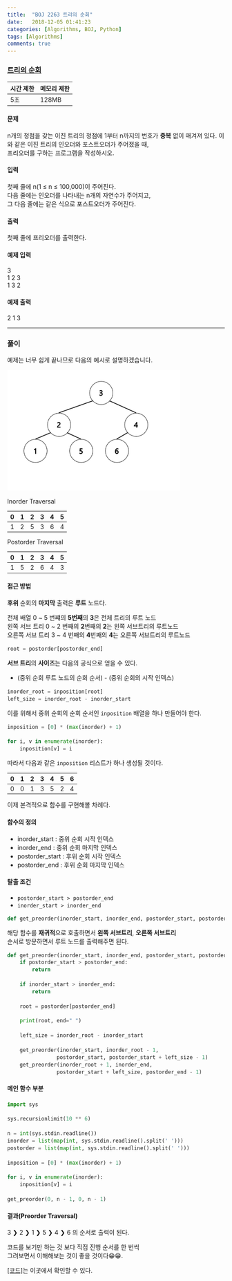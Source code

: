 ```yaml
---
title:  "BOJ 2263 트리의 순회"
date:   2018-12-05 01:41:23
categories: [Algorithms, BOJ, Python]
tags: [Algorithms]
comments: true
---
```


### [트리의 순회](https://www.acmicpc.net/problem/2263)

| 시간 제한 | 메모리 제한 |
| --------- | ----------- |
|    5초    |    128MB    |

#### 문제
n개의 정점을 갖는 이진 트리의 정점에 1부터 n까지의 번호가 **중복** 없이 매겨져 있다.
이와 같은 이진 트리의 인오더와 포스트오더가 주어졌을 때,<br/>
프리오더를 구하는 프로그램을 작성하시오.

#### 입력
첫째 줄에 n(1 ≤ n ≤ 100,000)이 주어진다.<br/>
다음 줄에는 인오더를 나타내는 n개의 자연수가 주어지고,<br/>
그 다음 줄에는 같은 식으로 포스트오더가 주어진다.

#### 출력
첫째 줄에 프리오더를 출력한다.

#### 예제 입력
3<br/>
1 2 3<br/>
1 3 2<br/>

#### 예제 출력
2 1 3

- - -

### 풀이

예제는 너무 쉽게 끝나므로 다음의 예시로 설명하겠습니다.

<img src="/assets/2018-12-05-2263/1.PNG" width="400" height="auto">

Inorder Traversal

| 0   | 1   | 2   | 3   | 4   | 5   |
| --- | --- | --- | --- | --- | --- |
| 1   | 2   | 5   | 3   | 6   | 4   |

Postorder Traversal

| 0   | 1   | 2   | 3   | 4   | 5   |
| --- | --- | --- | --- | --- | --- |
| 1   | 5   | 2   | 6   | 4   | 3   |

#### 접근 방법
**후위** 순회의 **마지막** 출력은 **루트** 노드다.<br/>

전체 배열 0 ~ 5 번쨰의 **5번째**의 **3**은 전체 트리의 루트 노드<br/>
왼쪽 서브 트리 0 ~ 2 번째의 **2**번째의 **2**는 왼쪽 서브트리의 루트노드<br/>
오른쪽 서브 트리 3 ~ 4 번째의 **4**번째의 **4**는 오른쪽 서브트리의 루트노드<br/>

```python
root = postorder[postorder_end]
```

**서브 트리**의 **사이즈**는 다음의 공식으로 얻을 수 있다.
- (중위 순회 루트 노드의 순회 순서) - (중위 순회의 시작 인덱스)

```python
inorder_root = inposition[root]
left_size = inorder_root - inorder_start
```

이를 위해서 중위 순회의 순회 순서인 `inposition` 배열을 하나 만들어야 한다.
```python
inposition = [0] * (max(inorder) + 1)

for i, v in enumerate(inorder):
    inposition[v] = i
```

따라서 다음과 같은 `inposition` 리스트가 하나 생성될 것이다.

| 0   | 1   | 2   | 3   | 4   | 5   | 6   |
| --- | --- | --- | --- | --- | --- | --- |
| 0   | 0   | 1   | 3   | 5   | 2   | 4   |

이제 본격적으로 함수를 구현해볼 차례다.

#### 함수의 정의
- inorder_start : 중위 순회 시작 인덱스
- inorder_end : 중위 순회 마지막 인덱스
- postorder_start : 후위 순회 시작 인덱스
- postorder_end : 후위 순회 마지막 인덱스

#### 탈출 조건
- `postorder_start > postorder_end`
- `inorder_start > inorder_end`

```python
def get_preorder(inorder_start, inorder_end, postorder_start, postorder_end):
```

해당 함수를 **재귀적**으로 호출하면서 **왼쪽 서브트리**, **오른쪽 서브트리**<br/>
순서로 방문하면서 루트 노드를 출력해주면 된다.<br/>

```python
def get_preorder(inorder_start, inorder_end, postorder_start, postorder_end):
    if postorder_start > postorder_end:
        return

    if inorder_start > inorder_end:
        return

    root = postorder[postorder_end]

    print(root, end=" ")

    left_size = inorder_root - inorder_start

    get_preorder(inorder_start, inorder_root - 1,
                postorder_start, postorder_start + left_size - 1)
    get_preorder(inorder_root + 1, inorder_end,
                postorder_start + left_size, postorder_end - 1)
```

#### 메인 함수 부분

```python
import sys

sys.recursionlimit(10 ** 6)

n = int(sys.stdin.readline())
inorder = list(map(int, sys.stdin.readline().split(' ')))
postorder = list(map(int, sys.stdin.readline().split(' ')))

inposition = [0] * (max(inorder) + 1)

for i, v in enumerate(inorder):
    inposition[v] = i

get_preorder(0, n - 1, 0, n - 1)
```

#### 결과(Preorder Traversal)
3 &#10095; 2 &#10095; 1 &#10095; 5 &#10095; 4 &#10095; 6 의 순서로 출력이 된다.

코드를 보기만 하는 것 보다 직접 진행 순서를 한 번씩 <br/>
그려보면서 이해해보는 것이 좋을 것이다&#128513;&#128513;.<br/>

[[코드]](https://github.com/alstn2468/BaekJoon_Online_Judge/blob/master/2200~2299/2263.py)는 이곳에서 확인할 수 있다.
